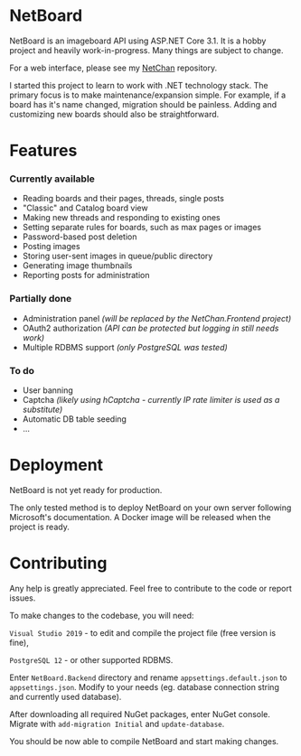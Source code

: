 ﻿# NetBoard

NetBoard is an imageboard API using ASP<span>.NET Core 3.1. It is a hobby project and heavily work-in-progress. Many things are subject to change.

For a web interface, please see my [NetChan](https://github.com/xtul/NetChan) repository.

I started this project to learn to work with .NET technology stack. The primary focus is to make maintenance/expansion simple. For example, if a board has it's name changed, migration should be painless. Adding and customizing new boards should also be straightforward.

# Features
### Currently available

 - Reading boards and their pages, threads, single posts
 - "Classic" and Catalog board view
 - Making new threads and responding to existing ones
 - Setting separate rules for boards, such as max pages or images
 - Password-based post deletion
 - Posting images
 - Storing user-sent images in queue/public directory
 - Generating image thumbnails
 - Reporting posts for administration

### Partially done
- Administration panel *(will be replaced by the NetChan.Frontend project)*
- OAuth2 authorization *(API can be protected but logging in still needs work)*
- Multiple RDBMS support *(only PostgreSQL was tested)*

### To do

- User banning
- Captcha *(likely using hCaptcha - currently IP rate limiter is used as a substitute)*
- Automatic DB table seeding
- ...

# Deployment

NetBoard is not yet ready for production.

The only tested method is to deploy NetBoard on your own server following Microsoft's documentation. A Docker image will be released when the project is ready.


# Contributing

Any help is greatly appreciated. Feel free to contribute to the code or report issues. 

To make changes to the codebase, you will need:

`Visual Studio 2019` - to edit and compile the project file (free version is fine),

`PostgreSQL 12` - or other supported RDBMS.

Enter `NetBoard.Backend` directory and rename `appsettings.default.json` to `appsettings.json`. Modify to your needs (eg. database connection string and currently used database).

After downloading all required NuGet packages, enter NuGet console. Migrate with `add-migration Initial` and `update-database`.

You should be now able to compile NetBoard and start making changes.
